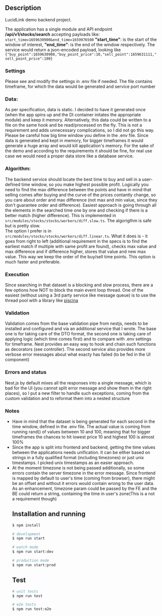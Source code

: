 ## Description

LucidLink demo backend project.

The application has a single module and API endpoint <b>/api/v1/stocks/search</b> accepting payloads like: 
<br />
<code>start_time=1659630900&end_time=1659976500</code>
<b>"start_time"</b>:  is the start of the window of interest,
<b>"end_time"</b>:  is the end of the window respectively.
The service would return a json-encoded payload, looking like 
<code>{"buy_point":1659630908,"buy_point_price":10,"sell_point":1659631111,"sell_point_price":100}</code>

<h3>Settings</h3>
<p>Please see and modify the settings in .env file if needed. The file contains timeframe, for which the data would be generated and service port number</p>
<h3>Data:</h3>
<p>As per specification, data is static. I decided to have it generated once (when the app spins up and the DI container initates the appropriate module) and keep it memory. Alternatively, this data could be written to a file on the same hook and be  read/processed on the fly. This is not a requirement and adds unnecessary complications, so I did not go this way.<br />
Please be careful how big time window you define in the .env file. Since data is generated and kept in memory, for bigger timeframes it would generate a huge array and would kill application's memory. For the sake of the demo and according to the requirements it should be fine, for real use case we would need a proper data store like a database service.
</p>


<h3>Algorithm:</h3>
<p>The backend service should locate the best time to buy and sell in a user-defined time window, so you make highest possible profit.
Logically you need to find the max difference between the points and have in mind that selling comes after buying and the curve of the prices contantly change, so you care about order and max difference (not max and min value, since they don't guarantee order and difference).
Easiest approach is going through all the elements in the searched time one by one and checking if there is a better match (higher difference). This is implemented in <code>src/modules/stocks/stocks/workers/diff.slow.ts</code>. The algorigthm is safe but is pretty slow.
<br />
The option I prefer is in <code>src/modules/stocks/stocks/workers/diff.linear.ts</code>. What it does is - it goes from right to left (additional requirement in the specs is to find the earliest match if multiple with same profit are found), checks max value and max difference and if difference higher, stores that value and new max value. This way we keep the order of the buy/sell time points.
This option is much faster and preferable.</p>


<h3>Execution</h3>
<p>Since searching in that dataset is a blocking and slow process, there are a few options how NOT to block the main event loop thread. One of the easiest (without using a 3rd party service like message queue) is to use the thread pool with a library like <a href="https://www.npmjs.com/package/piscina">piscina</a></p>
<h3>Validation</h3>
<p>Validation comes from the base validation pipe from nestjs, needs to be installed and configured and via an additional service that I wrote. The base one is for taking care of the DTO format, the second one is taking care of applying logic (which time comes first) and to compare with .env settings for timeframe. Nest provides an easy way to hook and chain such functions as decorators (see controller). The second service also provides more verbose error messages about what exacty has failed (to be fed in the UI component)</p>

<h3>Errors and status</h3>
<p>Nest.js by default mixes all the responses into a single message, which is bad for the UI (you cannot split error message and show them in the right places), so I put a new filter to handle such exceptions, coming from the custom validation and to reformat them into a nested structure</p>

<h3>Notes</h3>
<p><ul>
<li>Have in mind that the dataset is being generated for each second in the time window, defined in the .env file. The actual value is coming from running rand() of values between 10 and 100, meaning that for bigger timeframes the chances to hit lowest price 10 and highest 100 is almost 100%</li>
<li>Since the app is split into frontend and backend, getting the time values between the applications needs unification. It can be either based on strings in a fully qualified format (including timezones) or just unix timestamps. I picked unix timestamps as an easier approach.</li>
<li>At the moment timezone is not being passed additionally, so some errors contain the server timezone in the error message. Since frontend is mapped by default to user's time (coming from browser), there might be an offset and without it errors would contain wrong to the user data. As an enhancement, timezone param could be passed by the FE and the BE could return a string, containing the time in user's zone(This is a not a requirement though)</li> </p> 

## Installation and running

```bash
$ npm install
```
```bash
# development
$ npm run start

# watch mode
$ npm run start:dev

# production mode
$ npm run start:prod
```
## Test

```bash
# unit tests
$ npm run test

# e2e tests
$ npm run test:e2e

```